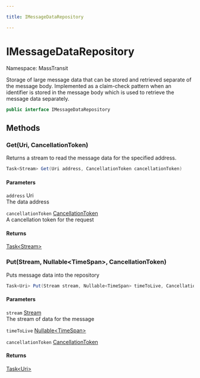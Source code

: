 ```yaml
---

title: IMessageDataRepository

---
```


# IMessageDataRepository

Namespace: MassTransit

Storage of large message data that can be stored and retrieved separate of the message body.
 Implemented as a claim-check pattern when an identifier is stored in the message body which
 is used to retrieve the message data separately.

```csharp
public interface IMessageDataRepository
```

## Methods

### **Get(Uri, CancellationToken)**

Returns a stream to read the message data for the specified address.

```csharp
Task<Stream> Get(Uri address, CancellationToken cancellationToken)
```

#### Parameters

`address` Uri<br/>
The data address

`cancellationToken` [CancellationToken](https://learn.microsoft.com/en-us/dotnet/api/system.threading.cancellationtoken)<br/>
A cancellation token for the request

#### Returns

[Task\<Stream\>](https://learn.microsoft.com/en-us/dotnet/api/system.threading.tasks.task-1)<br/>

### **Put(Stream, Nullable\<TimeSpan\>, CancellationToken)**

Puts message data into the repository

```csharp
Task<Uri> Put(Stream stream, Nullable<TimeSpan> timeToLive, CancellationToken cancellationToken)
```

#### Parameters

`stream` [Stream](https://learn.microsoft.com/en-us/dotnet/api/system.io.stream)<br/>
The stream of data for the message

`timeToLive` [Nullable\<TimeSpan\>](https://learn.microsoft.com/en-us/dotnet/api/system.nullable-1)<br/>

`cancellationToken` [CancellationToken](https://learn.microsoft.com/en-us/dotnet/api/system.threading.cancellationtoken)<br/>

#### Returns

[Task\<Uri\>](https://learn.microsoft.com/en-us/dotnet/api/system.threading.tasks.task-1)<br/>
